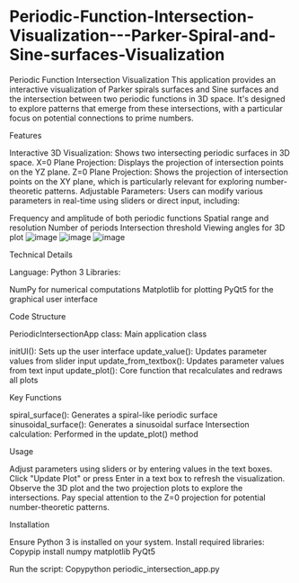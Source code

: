 # Periodic-Function-Intersection-Visualization---Parker-Spiral-and-Sine-surfaces-Visualization
Periodic Function Intersection Visualization This application provides an interactive visualization of Parker spirals surfaces and Sine surfaces and the intersection between two periodic functions in 3D space. It's designed to explore patterns that emerge from these intersections, with a particular focus on potential connections to prime numbers.

Features

Interactive 3D Visualization: Shows two intersecting periodic surfaces in 3D space.
X=0 Plane Projection: Displays the projection of intersection points on the YZ plane.
Z=0 Plane Projection: Shows the projection of intersection points on the XY plane, which is particularly relevant for exploring number-theoretic patterns.
Adjustable Parameters: Users can modify various parameters in real-time using sliders or direct input, including:

Frequency and amplitude of both periodic functions
Spatial range and resolution
Number of periods
Intersection threshold
Viewing angles for 3D plot
![image](https://github.com/user-attachments/assets/dde8b7a4-5d60-47b0-a466-f41fb3ca0f74)
![image](https://github.com/user-attachments/assets/76e48582-cb79-4316-88d9-0549e1b7deb1)
![image](https://github.com/user-attachments/assets/ff69cab7-5f8a-487d-9ecd-29da9dab07af)

Technical Details

Language: Python 3
Libraries:

NumPy for numerical computations
Matplotlib for plotting
PyQt5 for the graphical user interface

Code Structure

PeriodicIntersectionApp class: Main application class

initUI(): Sets up the user interface
update_value(): Updates parameter values from slider input
update_from_textbox(): Updates parameter values from text input
update_plot(): Core function that recalculates and redraws all plots

Key Functions

spiral_surface(): Generates a spiral-like periodic surface
sinusoidal_surface(): Generates a sinusoidal surface
Intersection calculation: Performed in the update_plot() method

Usage

Adjust parameters using sliders or by entering values in the text boxes.
Click "Update Plot" or press Enter in a text box to refresh the visualization.
Observe the 3D plot and the two projection plots to explore the intersections.
Pay special attention to the Z=0 projection for potential number-theoretic patterns.

Installation

Ensure Python 3 is installed on your system.
Install required libraries:
Copypip install numpy matplotlib PyQt5

Run the script:
Copypython periodic_intersection_app.py
